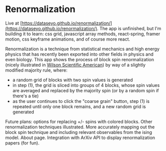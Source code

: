 # Renormalization

Live at [https://dataseyo.github.io/renormalization/](https://dataseyo.github.io/renormalization/). The app is unfinished, but I'm building it to learn: css grid, javascript array methods, react-spring, framer motion, css keyframe animations, and of course more react.

Renormalization is a technique from statistical mechanics and high energy physics that has recently been exported into other fields in physics and even biology. This app shows the process of block spin renormalization (nicely illustrated in [Wilson Scientific American](https://www.semanticscholar.org/paper/Problems-in-Physics-with-many-Scales-of-Length-Wilson/e6707e93334cd17d854875687354b7b8c17f0c63)) by way of a slightly modified majority rule, where:

 - a random grid of blocks with two spin values is generated
 - in step (1), the grid is sliced into groups of 4 blocks, whose spin values are averaged and replaced by the majority spin (or by a random spin if there's a tie) 
 - as the user continues to click the "coarse grain" button, step (1) is repeated until only one block remains, and a new random grid is generated
 
Future plans: options for replacing +/- spins with colored blocks. Other renormalization techniques illustrated. More accurately mapping out the block spin technique and including relevant observables from the ising model. About page. Integration with ArXiv API to display renormalization papers (for fun). 
